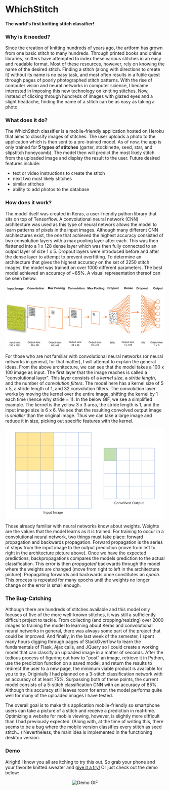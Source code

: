 # WhichStitch
#### The world's first knitting stitch classifier!

### Why is it needed?
Since the creation of knitting hundreds of years ago, the artform has grown from one basic stitch to many hundreds. Through printed books and online libraries, knitters have attempted to index these various stitches in an easy and readable format. Most of these resources, however, rely on knowing the name of the desired stitch. Finding a stitch (along with directions to create it) without its name is no easy task, and most often results in a futile quest through pages of poorly photographed stitch patterns. With the rise of computer vision and neural networks in computer science, I became interested in imposing this new technology on knitting stitches. Now, instead of clicking through hundreds of images with glazed eyes and a slight headache, finding the name of a stitch can be as easy as taking a photo.

### What does it do?
The WhichStitch classifier is a mobile-friendly application hosted on Heroku that aims to classify images of stitches. The user uploads a photo to the application which is then sent to a pre-trained model. As of now, the app is only trained for **5 types of stitches** (garter, stockinette, seed, star, and slipstitch honeycomb). The model then will predict the most likely stitch from the uploaded image and display the result to the user. Future desired features include:
- text or video instructions to create the stitch
- next two most likely stitches
- similar stitches
- ability to add photos to the database

### How does it work?
The model itself was created in Keras, a user-friendly python library that sits on top of Tensorflow. A convolutional neural network (CNN) architecture was used as this type of neural network allows the model to learn patterns of pixels in the input images. Although many different CNN architectures exist, the one that achieved the highest accuracy consisted of two convolution layers with a max pooling layer after each. This was then flattened into a 1 x 128 dense layer which was then fully connected to an output layer of size 1 x 5. Dropout layers were introduced before and after the dense layer to attempt to prevent overfitting. To determine an architecture that gives the highest accuracy on the set of 2250 stitch images, the model was trained on over 1000 different parameters. The best model achieved an accuracy of ~85%. A visual representation thereof can be seen below.

![Model Architecture](model_arch.png)

For those who are not familiar with convolutional neural networks (or neural networks in general, for that matter), I will attempt to explain the general ideas. From the above architecture, we can see that the model takes a 100 x 100 image as input. The first layer that the image reaches is called a "convolutional layer". This layer consists of a *kernel size*, a *stride length*, and the number of *convolution filters*. The model here has a kernel size of 5 x 5, a stride length of 1, and 32 convolution filters. The convolution layer works by moving the kernel over the entire image, shifting the kernel by 1 each time (hence why stride = 1). In the below GIF, we see a simplified example. The kernel is the yellow 3 x 3 area, the stride length is 1, and the input image size is 6 x 6. We see that the resulting convolved output image is *smaller* than the original image. Thus we can take a large image and reduce it in size, picking out specific features with the kernel. 

<p align="center"><img src="convolve_resized.gif" alt="Convolve GIF"/></p>

Those already familiar with neural networks know about weights. Weights are the values that the model learns as it is trained. For training to occur in a convolutional neural network, two things must take place: forward propagation and backwards propagation. Forward propagation is the series of steps from the input image to the output prediction (move from left to right in the architecture picture above). Once we have the expected predictions, backpropagations compares the models prediction to the actual classification. This error is then *propagated* backwards through the model where the weights are changed (move from right to left in the architecture picture). Propagating forwards and backwards once constitutes an *epoch*. This process is repeated for many epochs until the weights no longer change or the error is small enough. 

### The Bug-Catching
Although there are hundreds of stitches available and this model only focuses of five of the more well-known stitches, it was still a sufficiently difficult project to tackle. From collecting (and cropping/resizing) over 2000 images to training the model to learning about Keras and convolutional neural networks in general, there was always some part of the project that could be improved. And finally, in the last week of the semester, I spent many hours digging through pages of StackOverflow to learn the fundamentals of Flask, Ajax calls, and JQuery so I could create a working model that can classify an uploaded image in a matter of seconds. After the tedious process of figuring out how to "post" an image, retrieve it in Python, use the prediction function on a saved model, and return the results to redirect the user to a new page, the minimum viable product is available for you to try. Originially I had planned on a 3-stitch classification network with an accuracy of at least 75%. Surpassing both of these points, the current model consists of a 5-stitch classification CNN with an accuracy of 85%. Although this accuracy still leaves room for error, the model performs quite well for many of the uploaded images I have tested. 

The overall goal is to make this application mobile-friendly so smartphone users can take a picture of a stitch and receive a prediction in real-time. Optimizing a website for mobile viewing, however, is slightly more difficult than I had previously expected. (Along with, at the time of writing this, there seems to be a bug where the mobile version classifies every stitch as seed stitch...) Nevertheless, the main idea is implemented in the functioning desktop version.  

### Demo
Alright! I know you all are itching to try this out. So grab your phone and your favorite knitted sweater and [give it a try!](http://whichstitch.herokuapp.com) Or just check out the demo below:

<p align="center"><img src="democrop.gif" alt="Demo GIF"/></p>
